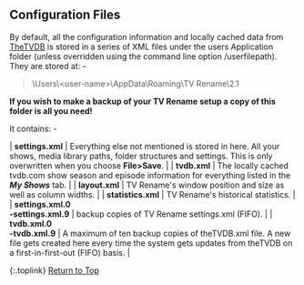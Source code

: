 <!-- START CONFIGURATION FILES --------------- -->
## Configuration Files

By default, all the configuration information and locally cached data from [TheTVDB](http://thetvdb.com "Visit TheTVDB.com") is stored in a series of XML files under the users Application folder (unless overridden using the command line option <span class="cli">/userfilepath</span>).  They are stored at: -

> \\Users\\\<user-name\>\\AppData\\Roaming\\TV Rename\\2.1

**If you wish to make a backup of your TV&nbsp;Rename setup a copy of this folder is all you need!**

It contains: -

| **settings.xml** | Everything else not mentioned is stored in here. All your shows, media library paths, folder structures and settings. This is only overwritten when you choose **File>Save**. |
| **tvdb.xml** | The locally cached tvdb.com show season and episode information for everything listed in the _**My Shows**_ tab. |
| **layout.xml** | TV&nbsp;Rename's window position and size as well as column widths. |
| **statistics.xml** | TV&nbsp;Rename's historical statistics. |
| **settings.xml.0&emsp;<br />-settings.xml.9** | backup copies of TV Rename settings.xml (FIFO). |
| **tvdb.xml.0<br />-tvdb.xml.9** | A maximum of ten backup copies of theTVDB.xml file. A new file gets created here every time the system gets updates from theTVDB on a first-in-first-out (FIFO) basis. |

{:.toplink}
[Return to Top]()
<!-- END  CONFIGURATION FILES ---------------- -->
